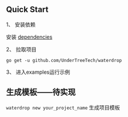 ## Quick Start

1、 安装依赖

安装 [dependencies](install-dependencies.md)

2、 拉取项目

`go get -u github.com/UnderTreeTech/waterdrop`

3、 进入examples运行示例

## 生成模板——待实现

`waterdrop new your_project_name` 生成项目模板
